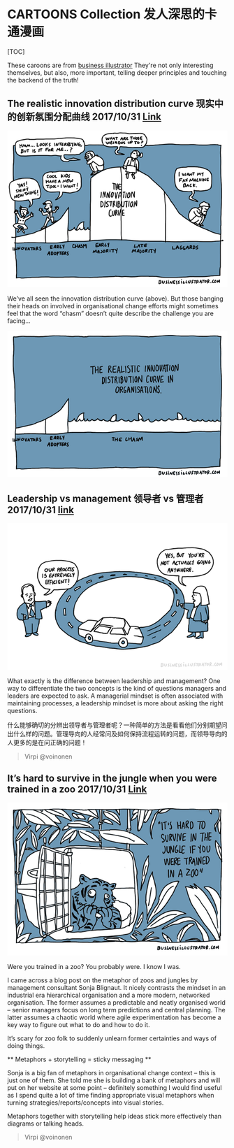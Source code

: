 # CARTOONS Collection 发人深思的卡通漫画

[TOC]

These caroons are from [business illustrator](https://www.businessillustrator.com)
They're not only interesting themselves, but also, more important, telling deeper principles and touching the backend of the truth!

## The realistic innovation distribution curve 现实中的创新氛围分配曲线 2017/10/31 [Link](https://www.businessillustrator.com/innovation-distribution-curve-cartoon/)

![innovation-distribution-curve](./pics/innovation-distribution-curve-650px.png)  

We’ve all seen the innovation distribution curve (above). But those banging their heads on involved in organisational change efforts might sometimes feel that the word “chasm” doesn’t quite describe the challenge you are facing…

![innovation-distribution-curve_chasm-version](./pics/innovation-distribution-curve_chasm-version_650px.png)  

## Leadership vs management 领导者 vs 管理者 2017/10/31 [link](https://www.businessillustrator.com/leadership-vs-management/)

![efficiency-vs-effectiveness](./pics/efficiency-vs-effectiveness-650px.png)

What exactly is the difference between leadership and management? One way to differentiate the two concepts is the kind of questions managers and leaders are expected to ask. A managerial mindset is often associated with maintaining processes, a leadership mindset is more about asking the right questions.

什么能够确切的分辨出领导者与管理者呢？一种简单的方法是看看他们分别期望问出什么样的问题。管理导向的人经常问及如何保持流程运转的问题，而领导导向的人更多的是在问正确的问题！

> Virpi @voinonen

## It’s hard to survive in the jungle when you were trained in a zoo 2017/10/31 [Link](https://www.businessillustrator.com/its-hard-to-survive-in-the-jungle-when-you-were-trained-in-a-zoo-cartoon/)

![training-survive-in-the-jungle-zoo_businessillustrator](./pics/training-survive-in-the-jungle-zoo_businessillustrator-650px.gif)  

Were you trained in a zoo? You probably were. I know I was.

I came across a blog post on the metaphor of zoos and jungles by management consultant Sonja Blignaut. It nicely contrasts the mindset in an industrial era hierarchical organisation and a more modern, networked organisation. The former assumes a predictable and neatly organised world – senior managers focus on long term predictions and central planning. The latter assumes a chaotic world where agile experimentation has become a key way to figure out what to do and how to do it.

It’s scary for zoo folk to suddenly unlearn former certainties and ways of doing things.

** Metaphors + storytelling = sticky messaging **

Sonja is a big fan of metaphors in organisational change context – this is just one of them. She told me she is building a bank of metaphors and will put on her website at some point – definitely something I would find useful as I spend quite a lot of time finding appropriate visual metaphors when turning strategies/reports/concepts into visual stories.

Metaphors together with storytelling help ideas stick more effectively than diagrams or talking heads.

> Virpi @voinonen
